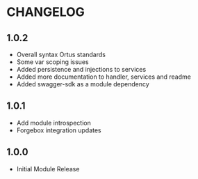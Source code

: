 CHANGELOG
=========

## 1.0.2
* Overall syntax Ortus standards
* Some var scoping issues
* Added persistence and injections to services
* Added more documentation to handler, services and readme
* Added swagger-sdk as a module dependency

## 1.0.1
* Add module introspection
* Forgebox integration updates

## 1.0.0 
* Initial Module Release